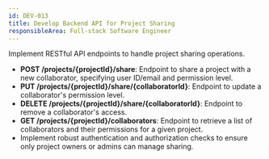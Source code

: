 ```yaml
---
id: DEV-013
title: Develop Backend API for Project Sharing
responsibleArea: Full-stack Software Engineer
---
```

Implement RESTful API endpoints to handle project sharing operations.
*   **POST /projects/{projectId}/share**: Endpoint to share a project with a new collaborator, specifying user ID/email and permission level.
*   **PUT /projects/{projectId}/share/{collaboratorId}**: Endpoint to update a collaborator's permission level.
*   **DELETE /projects/{projectId}/share/{collaboratorId}**: Endpoint to remove a collaborator's access.
*   **GET /projects/{projectId}/collaborators**: Endpoint to retrieve a list of collaborators and their permissions for a given project.
*   Implement robust authentication and authorization checks to ensure only project owners or admins can manage sharing.